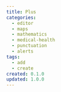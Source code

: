 ```yaml
---
title: Plus
categories:
  - editor
  - maps
  - mathematics
  - medical-health
  - punctuation
  - alerts
tags:
  - add
  - create
created: 0.1.0
updated: 1.0.0
---
```

